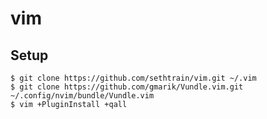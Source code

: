 vim
====

Setup
-----

    $ git clone https://github.com/sethtrain/vim.git ~/.vim
    $ git clone https://github.com/gmarik/Vundle.vim.git ~/.config/nvim/bundle/Vundle.vim
    $ vim +PluginInstall +qall
